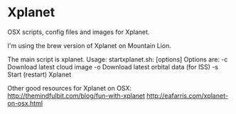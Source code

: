 Xplanet
=======

OSX scripts, config files and images for Xplanet.

I'm using the brew version of Xplanet on Mountain Lion.

The main script is xplanet.
  Usage: startxplanet.sh: [options]
  Options are:
   -c Download latest cloud image
   -o Download latest orbital data (for ISS)
   -s Start (restart) Xplanet

Other good resources for Xplanet on OSX:
      http://themindfulbit.com/blog/fun-with-xplanet
      http://eafarris.com/xplanet-on-osx.html
